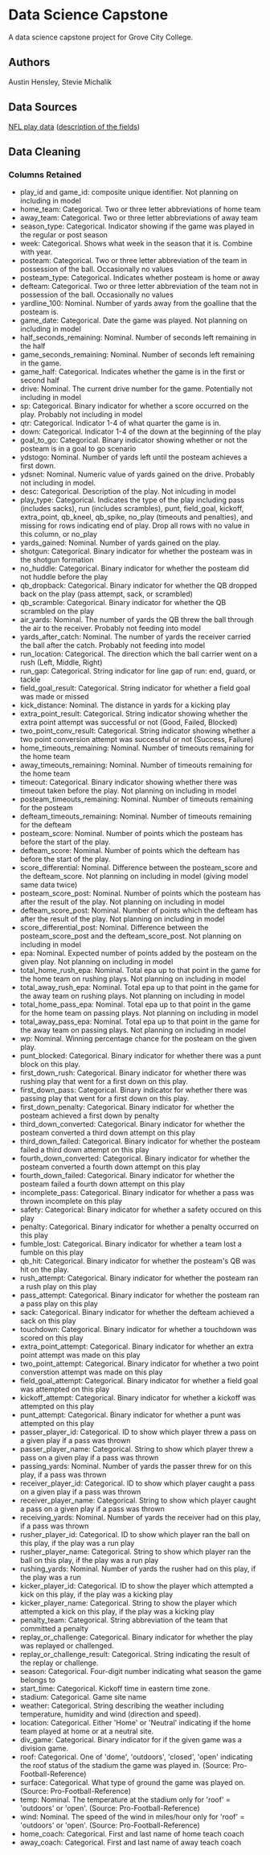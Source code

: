 # Data Science Capstone
 
A data science capstone project for Grove City College.

## Authors

Austin Hensley, Stevie Michalik

## Data Sources

[NFL play data](https://github.com/nflverse/nflverse-data/releases/tag/pbp) ([description of the fields](https://www.nflfastr.com/articles/field_descriptions.html))

## Data Cleaning

### Columns Retained

- play_id and game_id: composite unique identifier. Not planning on including in model
- home_team: Categorical. Two or three letter abbreviations of home team
- away_team: Categorical. Two or three letter abbreviations of away team
- season_type: Categorical. Indicator showing if the game was played in the regular or post season
- week: Categorical. Shows what week in the season that it is. Combine with year.
- posteam: Categorical. Two or three letter abbreviation of the team in possession of the ball. Occasionally no values
- posteam_type: Categorical. Indicates whether posteam is home or away  
- defteam: Categorical. Two or three letter abbreviation of the team not in possession of the ball. Occasionally no values
- yardline_100: Nominal. Number of yards away from the goalline that the posteam is. 
- game_date: Categorical. Date the game was played. Not planning on including in model 
- half_seconds_remaining: Nominal. Number of seconds left remaining in the half
- game_seconds_remaining: Nominal. Number of seconds left remaining in the game. 
- game_half: Categorical. Indicates whether the game is in the first or second half
- drive: Nominal. The current drive number for the game. Potentially not including in model
- sp: Categorical. Binary indicator for whether a score occurred on the play. Probably not including in model  
- qtr: Categorical. Indicator 1-4 of what quarter the game is in. 
- down: Categorical. Indicator 1-4 of the down at the beginning of the play  
- goal_to_go: Categorical. Binary indicator showing whether or not the posteam is in a goal to go scenario
- ydstogo: Nominal. Number of yards left until the posteam achieves a first down. 
- ydsnet: Nominal. Numeric value of yards gained on the drive. Probably not including in model.   
- desc: Categorical. Description of the play. Not inlcuding in model  
- play_type: Categorical. Indicates the type of the play including pass (includes sacks), run (includes scrambles), punt, field_goal, kickoff, extra_point, qb_kneel, qb_spike, no_play (timeouts and penalties), and missing for rows indicating end of play. Drop all rows with no value in this column, or no_play  
- yards_gained: Nominal. Number of yards gained on the play.   
- shotgun: Categorical. Binary indicator for whether the posteam was in the shotgun formation  
- no_huddle: Categorical. Binary indicator for whether the posteam did not huddle before the play
- qb_dropback: Categorical. Binary indicator for whether the QB dropped back on the play (pass attempt, sack, or scrambled)  
- qb_scramble: Categorical. Binary indicator for whether the QB scrambled on the play
- air_yards: Nominal. The number of yards the QB threw the ball through the air to the receiver. Probably not feeding into model  
- yards_after_catch: Nominal. The number of yards the receiver carried the ball after the catch. Probably not feeding into model  
- run_location: Categorical. The direction which the ball carrier went on a rush (Left, Middle, Right)  
- run_gap: Categorical. String indicator for line gap of run: end, guard, or tackle  
- field_goal_result: Categorical. String indicator for whether a field goal was made or missed
- kick_distance: Nominal. The distance in yards for a kicking play  
- extra_point_result: Categorical. String indicator showing whether the extra point attempt was successful or not (Good, Failed, Blocked)
- two_point_conv_result: Categorical. String indicator showing whether a two point conversion attempt was successful or not (Success, Failure)
- home_timeouts_remaining: Nominal. Number of timeouts remaining for the home team
- away_timeouts_remaining: Nominal. Number of timeouts remaining for the home team
- timeout: Categorical. Binary indicator showing whether there was timeout taken before the play. Not planning on including in model
- posteam_timeouts_remaining: Nominal. Number of timeouts remaining for the posteam
- defteam_timeouts_remaining: Nominal. Number of timeouts remaining for the defteam  
- posteam_score: Nominal. Number of points which the posteam has before the start of the play.   
- defteam_score: Nominal. Number of points which the defteam has before the start of the play.
- score_differential: Nominal. Difference between the posteam_score and the defteam_score. Not planning on including in model (giving model same data twice)
- posteam_score_post: Nominal. Number of points which the posteam has after the result of the play. Not planning on including in model   
- defteam_score_post: Nominal. Number of points which the defteam has after the result of the play. Not planning on including in model  
- score_differential_post: Nominal. Difference between the posteam_score_post and the defteam_score_post. Not planning on including in model
- epa: Nominal. Expected number of points added by the posteam on the given play. Not planning on including in model
- total_home_rush_epa: Nominal. Total epa up to that point in the game for the home team on rushing plays. Not planning on including in model
- total_away_rush_epa: Nominal. Total epa up to that point in the game for the away team on rushing plays. Not planning on including in model
- total_home_pass_epa: Nominal. Total epa up to that point in the game for the home team on passing plays. Not planning on including in model
- total_away_pass_epa: Nominal. Total epa up to that point in the game for the away team on passing plays. Not planning on including in model
- wp: Nominal. Winning percentage chance for the posteam on the given play. 
- punt_blocked: Categorical. Binary indicator for whether there was a punt block on this play.  
- first_down_rush: Categorical. Binary indicator for whether there was rushing play that went for a first down on this play. 
- first_down_pass: Categorical. Binary indicator for whether there was passing play that went for a first down on this play.  
- first_down_penalty: Categorical. Binary indicator for whether the posteam achieved a first down by penalty
- third_down_converted: Categorical. Binary indicator for whether the posteam converted a third down attempt on this play  
- third_down_failed: Categorical. Binary indicator for whether the posteam failed a third down attempt on this play  
- fourth_down_converted: Categorical. Binary indicator for whether the posteam converted a fourth down attempt on this play
- fourth_down_failed: Categorical. Binary indicator for whether the posteam failed a fourth down attempt on this play
- incomplete_pass: Categorical. Binary indicator for whether a pass was thrown incomplete on this play
- safety: Categorical: Binary indicator for whether a safety occured on this play  
- penalty: Categorical. Binary indicator for whether a penalty occurred on this play  
- fumble_lost: Categorical. Binary indicator for whether a team lost a fumble on this play  
- qb_hit: Categorical. Binary indicator for whether the posteam's QB was hit on the play.   
- rush_attempt: Categorical. Binary indicator for whether the posteam ran a rush play on this play  
- pass_attempt: Categorical. Binary indicator for whether the posteam ran a pass play on this play  
- sack: Categorical. Binary indicator for whether the defteam achieved a sack on this play  
- touchdown: Categorical. Binary indicator for whether a touchdown was scored on this play  
- extra_point_attempt: Categorical. Binary indicator for whether an extra point attempt was made on this play  
- two_point_attempt: Categorical. Binary indicator for whether a two point converstion attempt was made on this play  
- field_goal_attempt: Categorical. Binary indicator for whether a field goal was attempted on this play
- kickoff_attempt: Categorical. Binary indicator for whether a kickoff was attempted on this play  
- punt_attempt: Categorical. Binary indicator for whether a punt was attempted on this play  
- passer_player_id: Categorical. ID to show which player threw a pass on a given play if a pass was thrown
- passer_player_name: Categorical. String to show which player threw a pass on a given play if a pass was thrown  
- passing_yards: Nominal. Number of yards the passer threw for on this play, if a pass was thrown
- receiver_player_id: Categorical. ID to show which player caught a pass on a given play if a pass was thrown
- receiver_player_name: Categorical. String to show which player caught a pass on a given play if a pass was thrown
- receiving_yards: Nominal. Number of yards the receiver had on this play, if a pass was thrown
- rusher_player_id: Categorical. ID to show which player ran the ball on this play, if the play was a run play
- rusher_player_name: Categorical. String to show which player ran the ball on this play, if the play was a run play
- rushing_yards: Nominal. Number of yards the rusher had on this play, if the play was a run  
- kicker_player_id: Categorical. ID to show the player which attempted a kick on this play, if the play was a kicking play  
- kicker_player_name: Categorical. String to show the player which attempted a kick on this play, if the play was a kicking play  
- penalty_team: Categorical. String abbreviation of the team that committed a penalty
- replay_or_challenge: Categorical. Binary indicator for whether the play was replayed or challenged. 
- replay_or_challenge_result: Categorical. String indicating the result of the replay or challenge.   
- season: Categorical. Four-digit number indicating what season the game belongs to
- start_time: Categorical. Kickoff time in eastern time zone.
- stadium: Categorical. Game site name
- weather: Categorical. String describing the weather including temperature, humidity and wind (direction and speed). 
- location: Categorical. Either 'Home' or 'Neutral' indicating if the home team played at home or at a neutral site. 
- div_game: Categorical. Binary indicator for if the given game was a division game.
- roof: Categorical. One of 'dome', 'outdoors', 'closed', 'open' indicating the roof status of the stadium the game was played in. (Source: Pro-Football-Reference)
- surface: Categorical. What type of ground the game was played on. (Source: Pro-Football-Reference)
- temp: Nominal. The temperature at the stadium only for 'roof' = 'outdoors' or 'open'. (Source: Pro-Football-Reference)
- wind: Nominal. The speed of the wind in miles/hour only for 'roof' = 'outdoors' or 'open'. (Source: Pro-Football-Reference)
- home_coach: Categorical. First and last name of home teach coach
- away_coach:  Categorical. First and last name of away teach coach  
